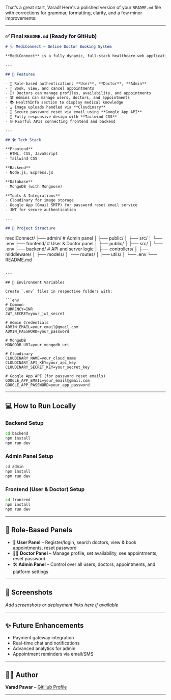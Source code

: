 That’s a great start, Varad! Here's a polished version of your `README.md` file with corrections for grammar, formatting, clarity, and a few minor improvements:

---

### ✅ Final `README.md` (Ready for GitHub)

```markdown
# 🩺 MediConnect – Online Doctor Booking System

**MediConnect** is a fully dynamic, full-stack healthcare web application that allows users to book appointments with doctors based on specialization. The platform includes role-based access for **Users**, **Doctors**, and **Admins**, along with cloud-based image handling, health information, and password reset functionality.

---

## 🚀 Features

- 🔐 Role-based authentication: **User**, **Doctor**, **Admin**
- 📅 Book, view, and cancel appointments
- 🧑‍⚕️ Doctors can manage profiles, availability, and appointments
- 🛠️ Admins can manage users, doctors, and appointments
- 📚 HealthInfo section to display medical knowledge
- ☁️ Image uploads handled via **Cloudinary**
- 🔑 Secure password reset via email using **Google App API**
- 📱 Fully responsive design with **Tailwind CSS**
- 🌐 RESTful APIs connecting frontend and backend

---

## 🛠️ Tech Stack

**Frontend**
- HTML, CSS, JavaScript
- Tailwind CSS

**Backend**
- Node.js, Express.js

**Database**
- MongoDB (with Mongoose)

**Tools & Integrations**
- Cloudinary for image storage
- Google App (Gmail SMTP) for password reset email service
- JWT for secure authentication

---

## 📂 Project Structure

```

mediConnect/
├── admin/                # Admin panel
│   ├── public/
│   ├── src/
│   └── .env
├── frontend/             # User & Doctor panel
│   ├── public/
│   ├── src/
│   └── .env
├── backend/              # API and server logic
│   ├── controllers/
│   ├── middleware/
│   ├── models/
│   ├── routes/
│   ├── utils/
│   └── .env
└── README.md

````

---

## 🔑 Environment Variables

Create `.env` files in respective folders with:

```env
# Common
CURRENCY=INR
JWT_SECRET=your_jwt_secret

# Admin Credentials
ADMIN_EMAIL=your_email@gmail.com
ADMIN_PASSWORD=your_password

# MongoDB
MONGODB_URI=your_mongodb_uri

# Cloudinary
CLOUDINARY_NAME=your_cloud_name
CLOUDINARY_API_KEY=your_api_key
CLOUDINARY_SECRET_KEY=your_secret_key

# Google App API (for password reset emails)
GOOGLE_APP_EMAIL=your_email@gmail.com
GOOGLE_APP_PASSWORD=your_app_password
````

---

## 💻 How to Run Locally

### Backend Setup

```bash
cd backend
npm install
npm run dev
```

### Admin Panel Setup

```bash
cd admin
npm install
npm run dev
```

### Frontend (User & Doctor) Setup

```bash
cd frontend
npm install
npm run dev
```

---

## 👥 Role-Based Panels

* 👤 **User Panel** – Register/login, search doctors, view & book appointments, reset password
* 🧑‍⚕️ **Doctor Panel** – Manage profile, set availability, see appointments, reset password
* 🛠️ **Admin Panel** – Control over all users, doctors, appointments, and platform settings

---

## 📸 Screenshots

*Add screenshots or deployment links here if available*

---

## ✨ Future Enhancements

* Payment gateway integration
* Real-time chat and notifications
* Advanced analytics for admin
* Appointment reminders via email/SMS

---

## 🙋‍♂️ Author

**Varad Pawar** – [GitHub Profile](https://github.com/varad-pawar1)

---

